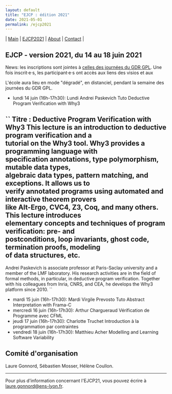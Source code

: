 ```yaml
---
layout: default
title: "EJCP : édition 2021"
date: 2021-05-01
permalink: /ejcp2021
---
```


| [Main](./index) | [EJCP2021](./ejcp2021) | [About](./about) | [Contact](./contact) |



## EJCP - version 2021, du 14 au 18 juin 2021

News: les inscriptions sont jointes à [celles des journées du GDR GPL](https://gdr-gpl-2021.sciencesconf.org/). Une fois inscrit·e·s, les participant·e·s ont accès aux liens des visios et aux 

L'école aura lieu en mode "dégradé", en distanciel, pendant la semaine des journées du GDR GPL. 
* lundi 14 juin (16h-17h30): Lundi Andrei Paskevich Tuto Deductive Program Verification with Why3

``
   Titre : Deductive Program Verification with Why3 
   This lecture is an introduction to deductive program verification and a      
   tutorial on the Why3 tool. Why3 provides a programming language with         
   specification annotations, type polymorphism, mutable data types,            
   algebraic data types, pattern matching, and exceptions. It allows us to      
   verify annotated programs using automated and interactive theorem provers    
   like Alt-Ergo, CVC4, Z3, Coq, and many others. This lecture introduces       
   elementary concepts and techniques of program verification: pre- and         
   postconditions, loop invariants, ghost code, termination proofs, modeling    
   of data structures, etc.                                                     
   --------                                                                     
   Andrei Paskevich is associate professor at Paris-Saclay university and a     
   member of the LMF laboratory. His research activities are in the field of    
   formal methods, in particular, in deductive program verification. Together   
   with his colleagues from Inria, CNRS, and CEA, he develops the Why3          
   platform since 2010. 
``

* mardi 15 juin (16h-17h30): Mardi Virgile Prevosto Tuto Abstract Interpretation with Frama-C 
* mercredi 16 juin (16h-17h30): Arthur Chargueraud Vérification de Programme avec CFML
* jeudi 17 juin (16h-17h30): Charlotte Truchet Introduction à la programmation par contraintes
* vendredi 18 juin (16h-17h30): Matthieu Acher Modelling and Learning Software Variability


## Comité d'organisation

Laure Gonnord, Sébastien Mosser, Hélène Coullon.

---
Pour plus d'information concernant l'EJCP21, vous pouvez écrire à
 [laure.gonnord@ens-lyon.fr](mailto:laure.gonnord@ens-lyon.fr).
